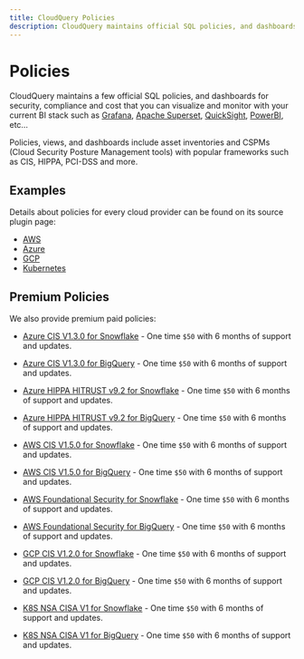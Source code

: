 ```yaml
---
title: CloudQuery Policies
description: CloudQuery maintains official SQL policies, and dashboards for security, compliance and cost that you can visualize and monitor with your current BI stack such as Grafana, Apache Superset, QuickSight, PowerBI, etc…
---
```


# Policies

CloudQuery maintains a few official SQL policies, and dashboards for security, compliance and cost that you can visualize and monitor with your current BI stack such as [Grafana](/how-to-guides/open-source-cspm), [Apache Superset](/how-to-guides/cloud-asset-inventory-cloudquery-apache-superset), [QuickSight](/how-to-guides/cloud-asset-inventory-cloudquery-aws-quicksight), [PowerBI](/how-to-guides/cloud-asset-inventory-cloudquery-microsoft-power-bi), etc…

Policies, views, and dashboards include asset inventories and CSPMs (Cloud Security Posture Management tools) with popular frameworks such as CIS, HIPPA, PCI-DSS and more.

## Examples

Details about policies for every cloud provider can be found on its source plugin page:

- [AWS](/docs/plugins/sources/aws/policies)
- [Azure](/docs/plugins/sources/azure/policies)
- [GCP](/docs/plugins/sources/gcp/policies)
- [Kubernetes](/docs/plugins/sources/k8s/policies)

## Premium Policies

We also provide premium paid policies:

- [Azure CIS V1.3.0 for Snowflake](https://cloudquery.io/buy/azure_cis_130_snowflake) - One time `$50` with 6 months of support and updates.
- [Azure CIS V1.3.0 for BigQuery](https://cloudquery.io/buy/azure_cis_130_bigquery) - One time `$50` with 6 months of support and updates.
- [Azure HIPPA HITRUST v9.2 for Snowflake](https://cloudquery.io/buy/azure_hippa_92_snowflake) - One time `$50` with 6 months of support and updates.
- [Azure HIPPA HITRUST v9.2 for BigQuery](https://cloudquery.io/buy/azure_hippa_92_bigquery) - One time `$50` with 6 months of support and updates.

- [AWS CIS V1.5.0 for Snowflake](https://cloudquery.io/buy/aws_cis_150_snowflake) - One time `$50` with 6 months of support and updates.
- [AWS CIS V1.5.0 for BigQuery](https://cloudquery.io/buy/aws_cis_150_bigquery) - One time `$50` with 6 months of support and updates.
- [AWS Foundational Security for Snowflake](https://cloudquery.io/buy/aws_foundational_security_snowflake) - One time `$50` with 6 months of support and updates.
- [AWS Foundational Security for BigQuery](https://cloudquery.io/buy/aws_foundational_security_bigquery) - One time `$50` with 6 months of support and updates.


- [GCP CIS V1.2.0 for Snowflake](https://cloudquery.io/buy/gcp_cis_120_snowflake) - One time `$50` with 6 months of support and updates.
- [GCP CIS V1.2.0 for BigQuery](https://cloudquery.io/buy/gcp_cis_120_bigquery) - One time `$50` with 6 months of support and updates.

- [K8S NSA CISA V1 for Snowflake](https://cloudquery.io/buy/k8s_nsa_cisa_v1_snowflake) - One time `$50` with 6 months of support and updates.
- [K8S NSA CISA V1 for BigQuery](https://cloudquery.io/buy/k8s_nsa_cisa_v1_bigquery) - One time `$50` with 6 months of support and updates.

